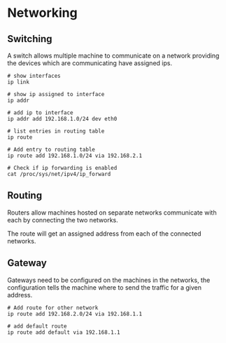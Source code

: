 # Networking

## Switching

A switch allows multiple machine to communicate on a network providing the devices which are communicating have assigned ips.

```shell
# show interfaces
ip link 

# show ip assigned to interface
ip addr 

# add ip to interface
ip addr add 192.168.1.0/24 dev eth0 

# list entries in routing table
ip route 

# Add entry to routing table
ip route add 192.168.1.0/24 via 192.168.2.1 

# Check if ip forwarding is enabled
cat /proc/sys/net/ipv4/ip_forward
```

## Routing

Routers allow machines hosted on separate networks communicate with each by connecting the two networks.  

The route will get an assigned address from each of the connected networks.


## Gateway

Gateways need to be configured on the machines in the networks, the configuration tells the machine where to 
send the traffic for a given address.

```shell
# Add route for other network
ip route add 192.168.2.0/24 via 192.168.1.1

# add default route
ip route add default via 192.168.1.1
```


